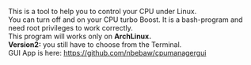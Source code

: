 This is a tool to help you to control your CPU under Linux.</br> 
You can turn off and on your CPU turbo Boost. It is a bash-program and need root privileges to work correctly.</br>
This program will works only on <b>ArchLinux.</b></br> 
<b>Version2:</b> you still have to choose from the Terminal.</br>
GUI App is here: https://github.com/nbebaw/cpumanagergui
